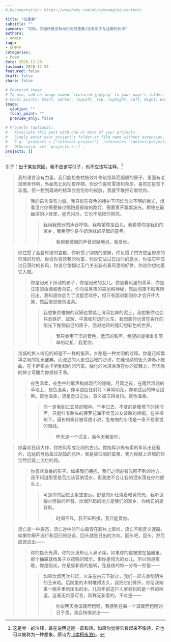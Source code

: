 ```yaml
---
# Documentation: https://wowchemy.com/docs/managing-content/

title: "四重奏"
subtitle: ""
summary: "可你，你始终是没有动机的四重奏/没有引子与注脚的长诗"
authors: 
- admin
tags: 
- 给平平
categories: 
- Poem
date: 2020-12-28
lastmod: 2020-12-28
featured: false
draft: false
share: false

# Featured image
# To use, add an image named `featured.jpg/png` to your page's folder.
# Focal points: Smart, Center, TopLeft, Top, TopRight, Left, Right, BottomLeft, Bottom, BottomRight.
image:
  caption: ""
  focal_point: ""
  preview_only: false

# Projects (optional).
#   Associate this post with one or more of your projects.
#   Simply enter your project's folder or file name without extension.
#   E.g. `projects = ["internal-project"]` references `content/project/deep-learning/index.md`.
#   Otherwise, set `projects = []`.
projects: []
---
```


引子：出于某些原因，我不应该写引子，也不应该写注释。[^1]

> 我的语言没有力量。我只能捡些枯枝败叶修筑怪异而鄙陋的房子，里面有老鼠窸窣作响，外面有北风彻夜呼啸。你说你喜欢雪夜和草原，喜欢在星空下冻僵。但一想到漏进的枯草会划伤你的皮肤，我就不敢把它献给你。
>> 我的语言没有力量。我只能在夜色的掩护下闪烁含义不明的微光，想看见它你需要躲过哪怕最昏暗的路灯，需要离开粼粼波光。即使在最幽深的小径里，星光闪烁，它也不能把你照亮。
>>> 我用我微弱的声音呼唤，我希望你是西北，我希望你是我们的家乡，我希望你是羊奶涂抹的早起的童年。
>>>> 我用我微弱的声音迟疑地说，我爱你。

> 你住惯了金碧辉煌的宫殿，你听惯了彻夜的歌舞，你见惯了四方使臣带来的异族的珍奇。你说你喜欢我的牧笛，你说它沾过日出时的露水，你说它呼应过日落时的长风，你说它曾翻过玉门关去装点春风里的好梦。你说你想枕着它入眠。
>> 你是阳光下跃动的影子，你是阳光的女儿，你是春风里的青草，你是江南的鱼塘或者荷花。你向往黑夜的美丽和神秘，然后彻夜不眠等待日出。我知道你会为了流星而欢呼，但只有面对朝阳你才会开怀大笑，然后歌颂夜色温柔。
>>> 我想象你稚嫩的双脚也曾踏上渭河北岸的泥土，我想象你也会熟悉铁铲、蚁窝、牛粪和村边的火车，我想象你也曾在客厅的阳光下推倒自己的房子，面对地砖的缝幻想彩色的世界。
>>>> 我只会用干涩的音色、低沉的和声、绝望的旋律重复简单的动机：我爱你。

> 洛城的旅人听见的却是不一样的笛声，乡愁是一种文明的诠释。你是花柳繁华之地的礼乐盛典，而流浪的人走过西域的沙漠，在维也纳的街头弹奏小夜曲，在卡萨布兰卡听到纽约的汽笛。融化的冰淇淋落在你的皮鞋上，有优雅的绅士弯腰为你擦拭干净。
>> 夜色温柔，夜色中的歌声构成现代的隐喻。月圆之夜，在雨后湿润的草地上，夜色温柔，你半边脸在射灯下异常明亮，你和遥远的神话团聚。夜色温柔，流星走过之后，意义被冻得发抖。夜色温柔。
>>> 你一定看到过玄奘的眼神。千年过去，不变的是雁塔下的读书声。只是红专路头的藤萝花海不曾见过友谊路的梧桐，在某棵树下，漫长的等待被写成小说，急匆匆的步伐是一条不易察觉的暗线。
>>>> 昨天是一个谎言，而今天我爱你。

> 你喜欢狂风大作，你把风写成壮阔的古诗。你指挥训练有素的军队出征塞外，边庭的号角盖过胡笳的悲声，我是被征服的蛮夷，我为你献上异域的珍宝然后踏上流亡的路。
>> 你喜欢重叠的影子。如果我们拥抱，我们之间必有光照不到的地方。我不知道那里是否应该容纳泪水，但我绝不会让我的泪水落在你的额头上。
>>> 可是你的回忆比星空更远。舒曼的炉灶烧着暗黄的光，我听见柴火劈裂的声音。炊烟升起的地方是我们的家乡，你给它的是背影。
>>>> 时间平凡，我不知所措，我只能爱你。

> 流亡是一种姿态，流亡途中的千山暮雪在胶片上腐烂，流亡不能定义迷路。如果你解开远行和回归的谜语，回头就是日出的方向。回头吧，回头，然后应该说出——
>> 你的额头光滑，你的头发却让人鼻子痒。如果你的信被放在抽屉里，那个抽屉就给鼻子以夜晚的暗示。但你是阳光的女儿。所以你是夜晚，你是阳光，你是昼和夜的旋转，在昼夜的每一分每一秒里——
>>> 如果炊烟再次升起，火车在白云下驶过，我们一起去收割陌生的玉米地。后院里的木材堆得太久，我把它们劈开，你给我端来一碗井里新压出的水。几百年前这户人家尝到的是一样的味道，这毫无新意可言，同样无新意的，不过是——
>>>> 你说明天会温暖而粗糙，我感到在每一个温暖而粗糙的日子里，我会悄悄说出——

[^1]: 这是唯一的注释，旨在说明这是一首和诗。如果你觉得它看起来不像诗，它也可以被称为一种想象。原诗为[《南柯夜泊》](https://blog.lhp-pku.top/2020/12/26/%E7%BB%84%E8%AF%97%E5%8D%97%E6%9F%AF%E5%A4%9C%E6%B3%8A/)。